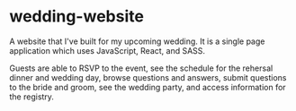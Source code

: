 # wedding-website

A website that I've built for my upcoming wedding. It is a single page application which uses JavaScript, React, and SASS.

Guests are able to RSVP to the event, see the schedule for the rehersal dinner and wedding day, browse questions and answers, submit questions to the bride and groom, see the wedding party, and access information for the registry.
